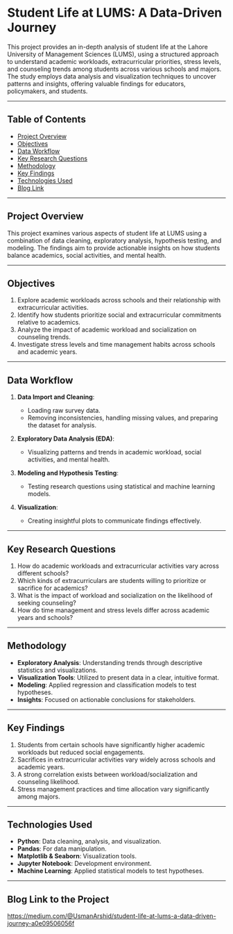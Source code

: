 # Student Life at LUMS: A Data-Driven Journey

This project provides an in-depth analysis of student life at the Lahore University of Management Sciences (LUMS), using a structured approach to understand academic workloads, extracurricular priorities, stress levels, and counseling trends among students across various schools and majors. The study employs data analysis and visualization techniques to uncover patterns and insights, offering valuable findings for educators, policymakers, and students.

---

## Table of Contents
- [Project Overview](#project-overview)
- [Objectives](#objectives)
- [Data Workflow](#data-workflow)
- [Key Research Questions](#key-research-questions)
- [Methodology](#methodology)
- [Key Findings](#key-findings)
- [Technologies Used](#technologies-used)
- [Blog Link](#Blog-Link)

---

## Project Overview
This project examines various aspects of student life at LUMS using a combination of data cleaning, exploratory analysis, hypothesis testing, and modeling. The findings aim to provide actionable insights on how students balance academics, social activities, and mental health.

---

## Objectives
1. Explore academic workloads across schools and their relationship with extracurricular activities.
2. Identify how students prioritize social and extracurricular commitments relative to academics.
3. Analyze the impact of academic workload and socialization on counseling trends.
4. Investigate stress levels and time management habits across schools and academic years.

---

## Data Workflow
1. **Data Import and Cleaning**: 
   - Loading raw survey data.
   - Removing inconsistencies, handling missing values, and preparing the dataset for analysis.

2. **Exploratory Data Analysis (EDA)**:
   - Visualizing patterns and trends in academic workload, social activities, and mental health.

3. **Modeling and Hypothesis Testing**:
   - Testing research questions using statistical and machine learning models.

4. **Visualization**:
   - Creating insightful plots to communicate findings effectively.

---

## Key Research Questions
1. How do academic workloads and extracurricular activities vary across different schools?
2. Which kinds of extracurriculars are students willing to prioritize or sacrifice for academics?
3. What is the impact of workload and socialization on the likelihood of seeking counseling?
4. How do time management and stress levels differ across academic years and schools?

---

## Methodology
- **Exploratory Analysis**: Understanding trends through descriptive statistics and visualizations.
- **Visualization Tools**: Utilized to present data in a clear, intuitive format.
- **Modeling**: Applied regression and classification models to test hypotheses.
- **Insights**: Focused on actionable conclusions for stakeholders.

---

## Key Findings
1. Students from certain schools have significantly higher academic workloads but reduced social engagements.
2. Sacrifices in extracurricular activities vary widely across schools and academic years.
3. A strong correlation exists between workload/socialization and counseling likelihood.
4. Stress management practices and time allocation vary significantly among majors.

---

## Technologies Used
- **Python**: Data cleaning, analysis, and visualization.
- **Pandas**: For data manipulation.
- **Matplotlib & Seaborn**: Visualization tools.
- **Jupyter Notebook**: Development environment.
- **Machine Learning**: Applied statistical models to test hypotheses.

---

## Blog Link to the Project

https://medium.com/@UsmanArshid/student-life-at-lums-a-data-driven-journey-a0e09506056f
